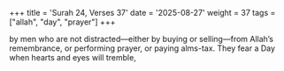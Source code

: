 +++
title = 'Surah 24, Verses 37'
date = '2025-08-27'
weight = 37
tags = ["allah", "day", "prayer"]
+++

by men who are not distracted—either by buying or selling—from Allah’s remembrance, or performing prayer, or paying alms-tax. They fear a Day when hearts and eyes will tremble,
